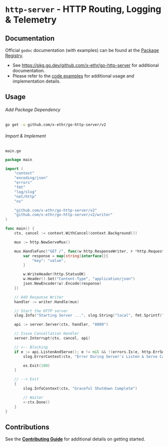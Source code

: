 # `http-server` - HTTP Routing, Logging & Telemetry

## Documentation

Official `godoc` documentation (with examples) can be found at the [Package Registry](https://pkg.go.dev/github.com/x-ethr/go-http-server).

- See https://pkg.go.dev/github.com/x-ethr/go-http-server for additional documentation.
- Please refer to the [code examples](./example_test.go) for additional usage and implementation details.

## Usage

###### Add Package Dependency

```bash
go get -u github.com/x-ethr/go-http-server/v2
```

###### Import & Implement

`main.go`

```go
package main

import (
    "context"
    "encoding/json"
    "errors"
    "fmt"
    "log/slog"
    "net/http"
    "os"

    "github.com/x-ethr/go-http-server/v2"
    "github.com/x-ethr/go-http-server/v2/writer"
)

func main() {
    ctx, cancel := context.WithCancel(context.Background())

    mux := http.NewServeMux()

    mux.HandleFunc("GET /", func(w http.ResponseWriter, r *http.Request) {
        var response = map[string]interface{}{
            "key": "value",
        }

        w.WriteHeader(http.StatusOK)
        w.Header().Set("Content-Type", "application/json")
        json.NewEncoder(w).Encode(response)
    })

    // Add Response Writer
    handler := writer.Handle(mux)

    // Start the HTTP server
    slog.Info("Starting Server ...", slog.String("local", fmt.Sprintf("http://localhost:%s", "8080")))

    api := server.Server(ctx, handler, "8080")

    // Issue Cancellation Handler
    server.Interrupt(ctx, cancel, api)

    // <-- Blocking
    if e := api.ListenAndServe(); e != nil && !(errors.Is(e, http.ErrServerClosed)) {
        slog.ErrorContext(ctx, "Error During Server's Listen & Serve Call ...", slog.String("error", e.Error()))

        os.Exit(100)
    }

    // --> Exit
    {
        slog.InfoContext(ctx, "Graceful Shutdown Complete")

        // Waiter
        <-ctx.Done()
    }
}
```

## Contributions

See the [**Contributing Guide**](./CONTRIBUTING.md) for additional details on getting started.

